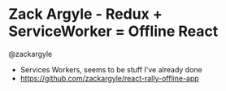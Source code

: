 Zack Argyle - Redux + ServiceWorker = Offline React
===================================================

@zackargyle

* Services Workers, seems to be stuff I've already done
* https://github.com/zackargyle/react-rally-offline-app
